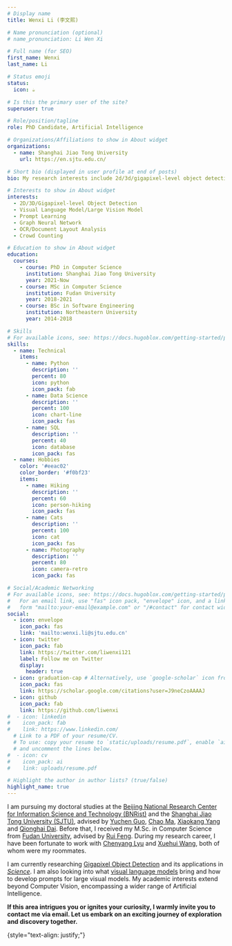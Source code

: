 ```yaml
---
# Display name
title: Wenxi Li (李文熙)

# Name pronunciation (optional)
# name_pronunciation: Li Wen Xi

# Full name (for SEO)
first_name: Wenxi
last_name: Li

# Status emoji
status:
  icon: ☕️

# Is this the primary user of the site?
superuser: true

# Role/position/tagline
role: PhD Candidate, Artificial Intelligence

# Organizations/Affiliations to show in About widget
organizations:
  - name: Shanghai Jiao Tong University
    url: https://en.sjtu.edu.cn/

# Short bio (displayed in user profile at end of posts)
bio: My research interests include 2d/3d/gigapixel-level object detection and prompt learning.

# Interests to show in About widget
interests:
  - 2D/3D/Gigapixel-level Object Detection
  - Visual Language Model/Large Vision Model
  - Prompt Learning
  - Graph Neural Network
  - OCR/Document Layout Analysis
  - Crowd Counting

# Education to show in About widget
education:
  courses:
    - course: PhD in Computer Science
      institution: Shanghai Jiao Tong University
      year: 2021-Now
    - course: MSc in Computer Science
      institution: Fudan University
      year: 2018-2021
    - course: BSc in Software Engineering
      institution: Northeastern University
      year: 2014-2018

# Skills
# For available icons, see: https://docs.hugoblox.com/getting-started/page-builder/#icons
skills:
  - name: Technical
    items:
      - name: Python
        description: ''
        percent: 80
        icon: python
        icon_pack: fab
      - name: Data Science
        description: ''
        percent: 100
        icon: chart-line
        icon_pack: fas
      - name: SQL
        description: ''
        percent: 40
        icon: database
        icon_pack: fas
  - name: Hobbies
    color: '#eeac02'
    color_border: '#f0bf23'
    items:
      - name: Hiking
        description: ''
        percent: 60
        icon: person-hiking
        icon_pack: fas
      - name: Cats
        description: ''
        percent: 100
        icon: cat
        icon_pack: fas
      - name: Photography
        description: ''
        percent: 80
        icon: camera-retro
        icon_pack: fas

# Social/Academic Networking
# For available icons, see: https://docs.hugoblox.com/getting-started/page-builder/#icons
#   For an email link, use "fas" icon pack, "envelope" icon, and a link in the
#   form "mailto:your-email@example.com" or "/#contact" for contact widget.
social:
  - icon: envelope
    icon_pack: fas
    link: 'mailto:wenxi.li@sjtu.edu.cn'
  - icon: twitter
    icon_pack: fab
    link: https://twitter.com/liwenxi121
    label: Follow me on Twitter
    display:
      header: true
  - icon: graduation-cap # Alternatively, use `google-scholar` icon from `ai` icon pack
    icon_pack: fas
    link: https://scholar.google.com/citations?user=J9neCzoAAAAJ
  - icon: github
    icon_pack: fab
    link: https://github.com/liwenxi
#  - icon: linkedin
#    icon_pack: fab
#    link: https://www.linkedin.com/
  # Link to a PDF of your resume/CV.
  # To use: copy your resume to `static/uploads/resume.pdf`, enable `ai` icons in `params.yaml`,
  # and uncomment the lines below.
#  - icon: cv
#    icon_pack: ai
#    link: uploads/resume.pdf

# Highlight the author in author lists? (true/false)
highlight_name: true
---
```


I am pursuing my doctoral studies at the [Beijing National Research Center for Information Science and Technology (BNRist)](https://www.bnrist.tsinghua.edu.cn/) and the [Shanghai Jiao Tong University (SJTU)](https://en.sjtu.edu.cn/), advised by [Yuchen Guo](https://scholar.google.com/citations?user=PNMUgAoAAAAJ), [Chao Ma](https://vision.sjtu.edu.cn/), [Xiaokang Yang](https://scholar.google.com/citations?user=yDEavdMAAAAJ) and [Qionghai Dai](https://scholar.google.com/citations?user=CHAajY4AAAAJ). Before that, I received my M.Sc. in Computer Science from [Fudan University](https://www.fudan.edu.cn/en/), advised by [Rui Feng](https://faculty.fudan.edu.cn/fengrui/zh_CN/zhym/667350/list/index.htm). During my research career, I have been fortunate to work with [Chenyang Lyu](https://lyuchenyang.github.io/) and [Xuehui Wang](https://huiserwang.site/), both of whom were my roommates.




I am currently researching [Gigapixel Object Detection](https://gigavision.cn/) and its applications in [*Science*](https://github.com/liwenxi/SWIFT-AI). I am also looking into what [visual language models](https://dl.acm.org/doi/10.1145/3581783.3612132) bring and how to develop prompts for large visual models. My academic interests extend beyond Computer Vision, encompassing a wider range of Artificial Intelligence. 

**If this area intrigues you or ignites your curiosity, I warmly invite you to contact me via email. Let us embark on an exciting journey of exploration and discovery together.**

{style="text-align: justify;"}
